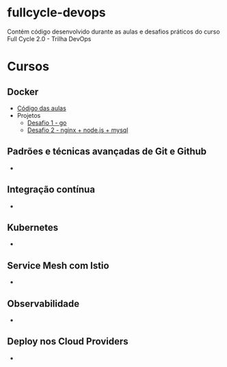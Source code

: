 # fullcycle-devops
Contém código desenvolvido durante as aulas e desafios práticos do curso Full Cycle 2.0 - Trilha DevOps

# Cursos

## Docker
- [Código das aulas](https://github.com/leandrorondon/fullcycle-devops/tree/master/docker/aulas)
- Projetos 
  - [Desafio 1 - go](https://github.com/leandrorondon/fullcycle-devops/tree/master/docker/projetos/proj1)
  - [Desafio 2 - nginx + node.js + mysql](https://github.com/leandrorondon/fullcycle-devops/tree/master/docker/projetos/proj2)

## Padrões e técnicas avançadas de Git e Github
- 

## Integração contínua
- 

## Kubernetes
- 

## Service Mesh com Istio
- 

## Observabilidade
- 

## Deploy nos Cloud Providers
- 
